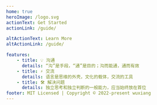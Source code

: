 ```yaml
---
home: true
heroImage: /logo.svg
actionText: Get Started
actionLink: /guide/

altActionText: Learn More
altActionLink: /guide/

features:
    - title: 💡 沟通
      details: “沟”是手段，“通”是目的；沟而能通，通而有效
    - title: ⚡️ 交流
      details: 语言是思维的外壳，文化的载体，交流的工具
    - title: 🛠️ 解决问题
      details: 独立思考和独立判断的一般能力，应当始终放在首位
footer: MIT Licensed | Copyright © 2022-present wuxiang
---
```

